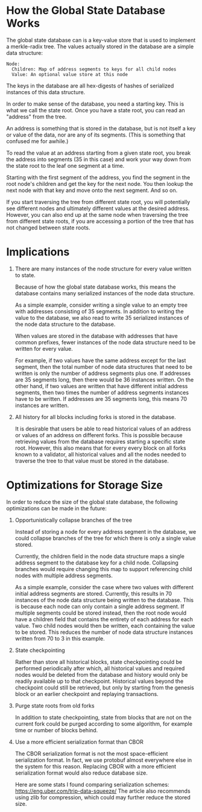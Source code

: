 # How the Global State Database Works

The global state database can is a key-value store that is used to implement a
merkle-radix tree. The values actually stored in the database are a simple
data structure:

    Node:
      Children: Map of address segments to keys for all child nodes
      Value: An optional value store at this node

The keys in the database are all hex-digests of hashes of serialized instances
of this data structure.

In order to make sense of the database, you need a starting key. This is what
we call the state root. Once you have a state root, you can read an "address"
from the tree.

An address is something that is stored in the database, but is not itself
a key or value of the data, nor are any of its segments. (This is something
that confused me for awhile.)

To read the value at an address starting from a given state root, you break the
address into segments (35 in this case) and work your way down from the state
root to the leaf one segment at a time.

Starting with the first segment of the address, you find the segment in the root
node's children and get the key for the next node. You then lookup the next node
with that key and move onto the next segment. And so on.

If you start traversing the tree from different state root, you will potentially
see different nodes and ultimately different values at the desired address.
However, you can also end up at the same node when traversing the tree from
different state roots, if you are accessing a portion of the tree that has not
changed between state roots.

# Implications

1. There are many instances of the node structure for every value written to state.

    Because of how the global state database works, this means the database
    contains many serialized instances of the node data structure.

    As a simple example, consider writing a single value to an empty tree with
    addresses consisting of 35 segments. In addition to writing the value to the
    database, we also read to write 35 serialized instances of the node data
    structure to the database.

    When values are stored in the database with addresses that have common
    prefixes, fewer instances of the node data structure need to be written for
    every value.

    For example, if two values have the same address except for the last
    segment, then the total number of node data structures that need to be
    written is only the number of address segments plus one. If addresses are 35
    segments long, then there would be 36 instances written. On the other hand,
    if two values are written that have different initial address segments, then
    two times the number of address segments instances have to be written. If
    addresses are 35 segments long, this means 70 instances are written.

2. All history for all blocks including forks is stored in the database.

    It is desirable that users be able to read historical values of an address
    or values of an address on different forks. This is possible because
    retrieving values from the database requires starting a specific state root.
    However, this also means that for every every block on all forks known to a
    validator, all historical values and all the nodes needed to traverse the
    tree to that value must be stored in the database.

# Optimizations for Storage Size

In order to reduce the size of the global state database, the following
optimizations can be made in the future:

1. Opportunistically collapse branches of the tree

    Instead of storing a node for every address segment in the database, we
    could collapse branches of the tree for which there is only a single value
    stored.

    Currently, the children field in the node data structure maps a single
    address segment to the database key for a child node. Collapsing branches
    would require changing this map to support referencing child nodes with
    multiple address segments.

    As a simple example, consider the case where two values with different
    initial address segments are stored. Currently, this results in 70 instances
    of the node data structure being written to the database. This is because
    each node can only contain a single address segment. If multiple segments
    could be stored instead, then the root node would have a children field that
    contains the entirety of each address for each value. Two child nodes would
    then be written, each containing the value to be stored. This reduces the
    number of node data structure instances written from 70 to 3 in this
    example.

2. State checkpointing

    Rather than store all historical blocks, state checkpointing could be
    performed periodically after which, all historical values and required nodes
    would be deleted from the database and history would only be readily
    available up to that checkpoint. Historical values beyond the checkpoint
    could still be retrieved, but only by starting from the genesis block or an
    earlier checkpoint and replaying transactions.

3. Purge state roots from old forks

    In addition to state checkpointing, state from blocks that are not on the
    current fork could be purged according to some algorithm, for example time
    or number of blocks behind.

4. Use a more efficient serialization format than CBOR

    The CBOR serialization format is not the most space-efficient serialization
    format. In fact, we use protobuf almost everywhere else in the system for
    this reason. Replacing CBOR with a more efficient serialization format would
    also reduce database size.

    Here are some stats I found comparing serialization schemes:
    https://eng.uber.com/trip-data-squeeze/ The article also recommends using
    zlib for compression, which could may further reduce the stored size.
